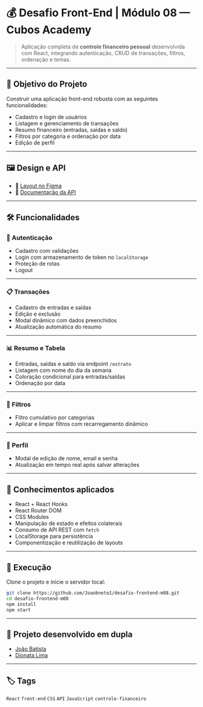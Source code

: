 # 💰 Desafio Front-End | Módulo 08 — Cubos Academy

> Aplicação completa de **controle financeiro pessoal** desenvolvida com React, integrando autenticação, CRUD de transações, filtros, ordenação e temas.

---

## 🎯 Objetivo do Projeto

Construir uma aplicação front-end robusta com as seguintes funcionalidades:

- Cadastro e login de usuários 
- Listagem e gerenciamento de transações 
- Resumo financeiro (entradas, saídas e saldo) 
- Filtros por categoria e ordenação por data
- Edição de perfil

---

## 🖼️ Design e API

- 🎨 [Layout no Figma](https://www.figma.com/file/BwOAJkF8OeMON36TyFdhkj/DinDin-2.0?node-id=0%3A1)
- 📄 [Documentação da API](https://github.com/cubos-academy/desafio-frontend-md3-ddst10/wiki/Documenta%C3%A7%C3%A3o-da-API)

---

## 🛠️ Funcionalidades

### 🔐 Autenticação
- Cadastro com validações
- Login com armazenamento de token no `localStorage`
- Proteção de rotas
- Logout

---

### 📋 Transações
- Cadastro de entradas e saídas
- Edição e exclusão
- Modal dinâmico com dados preenchidos
- Atualização automática do resumo

---

### 📊 Resumo e Tabela
- Entradas, saídas e saldo via endpoint `/extrato`
- Listagem com nome do dia da semana
- Coloração condicional para entradas/saídas
- Ordenação por data

---

### 🔎 Filtros
- Filtro cumulativo por categorias
- Aplicar e limpar filtros com recarregamento dinâmico

---

### 👤 Perfil
- Modal de edição de nome, email e senha
- Atualização em tempo real após salvar alterações

---

## 🧠 Conhecimentos aplicados

- React + React Hooks
- React Router DOM
- CSS Modules
- Manipulação de estado e efeitos colaterais
- Consumo de API REST com `fetch`
- LocalStorage para persistência
- Componentização e reutilização de layouts

---

## 🚀 Execução

Clone o projeto e inicie o servidor local:

```bash
git clone https://github.com/Joaobneto1/desafio-frontend-m08.git
cd desafio-frontend-m08
npm install
npm start
```

---

## 🤝 Projeto desenvolvido em dupla
- [João Batista](https://github.com/Joaobneto1)
- [Dionata Lima](https://github.com/DionataLima)

---

## 🏷️ Tags
`React` `front-end` `CSS` `API` `JavaScript` `controle-financeiro`
